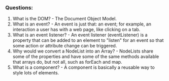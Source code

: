 ### Questions:
1. What is the DOM? - The Document Object Model. 
2. What is an event? - An event is just that: an event; for example, an interaction a user has with a web page, like clicking on a tab. 
3. What is an event listener? - An event listener (eventListener) is a property that can be added to an element to "listen" for an event so that some action or attribute change can be triggered. 
4. Why would we convert a NodeList into an Array? - NodeLists share some of the properties and have some of the same methods available that arrays do, but not all, such as forEach and map.
5. What is a component? - A component is basically a reusable way to style lots of elements.
